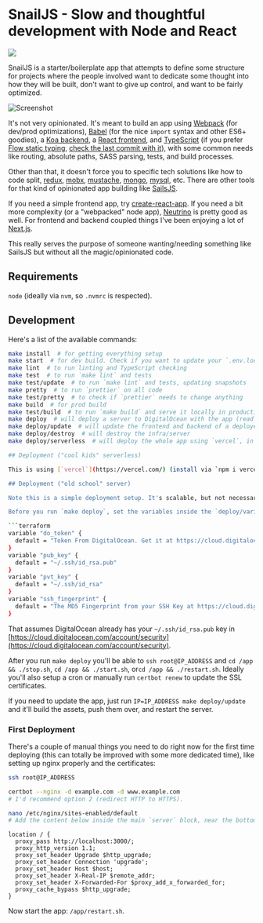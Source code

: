 # SnailJS - Slow and thoughtful development with Node and React

[![](https://github.com/BrunoBernardino/snailjs/workflows/Run%20Tests/badge.svg)](https://github.com/BrunoBernardino/snailjs/actions?workflow=Run+Tests)

SnailJS is a starter/boilerplate app that attempts to define some structure for projects where the people involved want to dedicate some thought into how they will be built, don't want to give up control, and want to be fairly optimized.

![Screenshot](https://user-images.githubusercontent.com/1239616/52240145-13119380-28c8-11e9-9ebb-c10286368153.png)

It's not very opinionated. It's meant to build an app using [Webpack](https://webpack.js.org) (for dev/prod optimizations), [Babel](https://babeljs.io) (for the nice `import` syntax and other ES6+ goodies), a [Koa backend](https://koajs.com), a [React frontend](https://reactjs.org), and [TypeScript](https://typescriptlang.org) (if you prefer [Flow static typing](https://flow.org), [check the last commit with it](https://github.com/BrunoBernardino/snailjs/tree/7727b8880dbc6b736521a46385fe0cf531d0bf1a)), with some common needs like routing, absolute paths, SASS parsing, tests, and build processes.

Other than that, it doesn't force you to specific tech solutions like how to code split, [redux](https://redux.js.org), [mobx](https://mobx.js.org), [mustache](https://mustache.github.io), [mongo](https://www.mongodb.com), [mysql](mysql), etc. There are other tools for that kind of opinionated app building like [SailsJS](https://sailsjs.com).

If you need a simple frontend app, try [create-react-app](https://facebook.github.io/create-react-app/). If you need a bit more complexity (or a "webpacked" node app), [Neutrino](https://neutrinojs.org) is pretty good as well. For frontend and backend coupled things I've been enjoying a lot of [Next.js](https://nextjs.org).

This really serves the purpose of someone wanting/needing something like SailsJS but without all the magic/opinionated code.

## Requirements

`node` (ideally via `nvm`, so `.nvmrc` is respected).

## Development

Here's a list of the available commands:

```bash
make install  # for getting everything setup
make start  # for dev build. Check if you want to update your `.env.local` file (it's unversioned)
make lint  # to run linting and TypeScript checking
make test  # to run `make lint` and tests
make test/update  # to run `make lint` and tests, updating snapshots
make pretty  # to run `prettier` on all code
make test/pretty  # to check if `prettier` needs to change anything
make build  # for prod build
make test/build  # to run `make build` and serve it locally in production mode
make deploy  # will deploy a server to DigitalOcean with the app (read more below). Make sure to run `make build` first
make deploy/update  # will update the frontend and backend of a deployed server (so `make deploy` has to have been executed first, and make sure to have run `make build`)
make deploy/destroy  # will destroy the infra/server
make deploy/serverless  # will deploy the whole app using `vercel`, in a serverless fashion. Learn more below. Make sure to run `make build` first

## Deployment ("cool kids" serverless)

This is using [`vercel`](https://vercel.com/) (install via `npm i vercel -g`) and quite unoptimized, but any other alternatives should be simple to adapt. Also, please note for serverless you might want to split/isolate the frontend and backend to keep things a bit faster, but it's not mandatory.

## Deployment ("old school" server)

Note this is a simple deployment setup. It's scalable, but not necessarily following best security practices. Ideally you'll have/use a non-root user, VPNs/VPCs, load balancers, and all that, but you never need that upfront, so this is meant to help get your feet off the ground and into space, not Mars (and it should define a structure to get there when you need to).

Before you run `make deploy`, set the variables inside the `deploy/variables.tf` file. Here's a sample with fake data that explains where/how to get them:

```terraform
variable "do_token" {
  default = "Token From DigitalOcean. Get it at https://cloud.digitalocean.com/account/api/tokens"
}
variable "pub_key" {
  default = "~/.ssh/id_rsa.pub"
}
variable "pvt_key" {
  default = "~/.ssh/id_rsa"
}
variable "ssh_fingerprint" {
  default = "The MD5 Fingerprint from your SSH Key at https://cloud.digitalocean.com/account/security"
}
```

That assumes DigitalOcean already has your `~/.ssh/id_rsa.pub` key in [https://cloud.digitalocean.com/account/security](https://cloud.digitalocean.com/account/security).

After you run `make deploy` you'll be able to `ssh root@IP_ADDRESS` and `cd /app && ./stop.sh`, `cd /app && ./start.sh`, or`cd /app && ./restart.sh`. Ideally you'll also setup a cron or manually run `certbot renew` to update the SSL certificates.

If you need to update the app, just run `IP=IP_ADDRESS make deploy/update` and it'll build the assets, push them over, and restart the server.

### First Deployment

There's a couple of manual things you need to do right now for the first time deploying (this can totally be improved with some more dedicated time), like setting up nginx properly and the certificates:

```bash
ssh root@IP_ADDRESS

certbot --nginx -d example.com -d www.example.com
# I'd recommend option 2 (redirect HTTP to HTTPS).

nano /etc/nginx/sites-enabled/default
# Add the content below inside the main `server` block, near the bottom, for the `listen 443` piece:
```

```nginx
location / {
  proxy_pass http://localhost:3000/;
  proxy_http_version 1.1;
  proxy_set_header Upgrade $http_upgrade;
  proxy_set_header Connection 'upgrade';
  proxy_set_header Host $host;
  proxy_set_header X-Real-IP $remote_addr;
  proxy_set_header X-Forwarded-For $proxy_add_x_forwarded_for;
  proxy_cache_bypass $http_upgrade;
}
```

Now start the app: `/app/restart.sh`.
